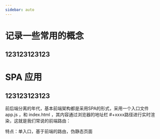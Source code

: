 ```yaml
---
sidebar: auto
---
```



# 记录一些常用的概念


## 123123123123

# SPA 应用

## 123123123123

前后端分离的年代，基本前端架构都是采用SPA的形式，采用一个入口文件 app.js ，和 index.html ，其内容通过浏览器的地址栏 #+xxxx路径进行实时渲染，这就是我们常说的前端路由：



特点：单入口，基于前端的路由，伪静态页面



